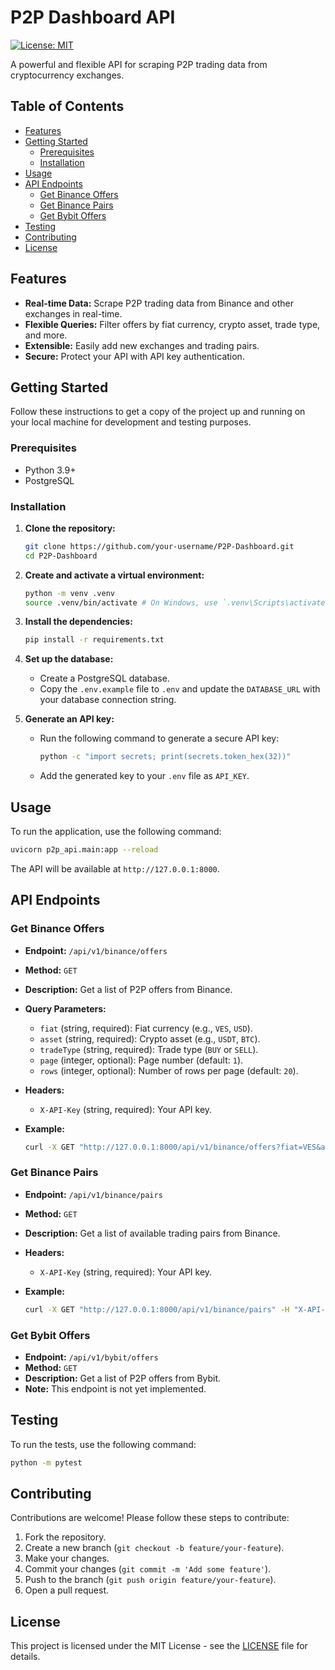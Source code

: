 # P2P Dashboard API

[![License: MIT](https://img.shields.io/badge/License-MIT-yellow.svg)](https://opensource.org/licenses/MIT)

A powerful and flexible API for scraping P2P trading data from cryptocurrency exchanges.

## Table of Contents

- [Features](#features)
- [Getting Started](#getting-started)
  - [Prerequisites](#prerequisites)
  - [Installation](#installation)
- [Usage](#usage)
- [API Endpoints](#api-endpoints)
  - [Get Binance Offers](#get-binance-offers)
  - [Get Binance Pairs](#get-binance-pairs)
  - [Get Bybit Offers](#get-bybit-offers)
- [Testing](#testing)
- [Contributing](#contributing)
- [License](#license)

## Features

- **Real-time Data:** Scrape P2P trading data from Binance and other exchanges in real-time.
- **Flexible Queries:** Filter offers by fiat currency, crypto asset, trade type, and more.
- **Extensible:** Easily add new exchanges and trading pairs.
- **Secure:** Protect your API with API key authentication.

## Getting Started

Follow these instructions to get a copy of the project up and running on your local machine for development and testing purposes.

### Prerequisites

- Python 3.9+
- PostgreSQL

### Installation

1. **Clone the repository:**

   ```bash
   git clone https://github.com/your-username/P2P-Dashboard.git
   cd P2P-Dashboard
   ```

2. **Create and activate a virtual environment:**

   ```bash
   python -m venv .venv
   source .venv/bin/activate # On Windows, use `.venv\Scripts\activate`
   ```

3. **Install the dependencies:**

   ```bash
   pip install -r requirements.txt
   ```

4. **Set up the database:**

   - Create a PostgreSQL database.
   - Copy the `.env.example` file to `.env` and update the `DATABASE_URL` with your database connection string.

5. **Generate an API key:**

   - Run the following command to generate a secure API key:

     ```bash
     python -c "import secrets; print(secrets.token_hex(32))"
     ```

   - Add the generated key to your `.env` file as `API_KEY`.

## Usage

To run the application, use the following command:

```bash
uvicorn p2p_api.main:app --reload
```

The API will be available at `http://127.0.0.1:8000`.

## API Endpoints

### Get Binance Offers

- **Endpoint:** `/api/v1/binance/offers`
- **Method:** `GET`
- **Description:** Get a list of P2P offers from Binance.
- **Query Parameters:**
  - `fiat` (string, required): Fiat currency (e.g., `VES`, `USD`).
  - `asset` (string, required): Crypto asset (e.g., `USDT`, `BTC`).
  - `tradeType` (string, required): Trade type (`BUY` or `SELL`).
  - `page` (integer, optional): Page number (default: `1`).
  - `rows` (integer, optional): Number of rows per page (default: `20`).
- **Headers:**
  - `X-API-Key` (string, required): Your API key.
- **Example:**

  ```bash
  curl -X GET "http://127.0.0.1:8000/api/v1/binance/offers?fiat=VES&asset=USDT&tradeType=BUY" -H "X-API-Key: your-api-key"
  ```

### Get Binance Pairs

- **Endpoint:** `/api/v1/binance/pairs`
- **Method:** `GET`
- **Description:** Get a list of available trading pairs from Binance.
- **Headers:**
  - `X-API-Key` (string, required): Your API key.
- **Example:**

  ```bash
  curl -X GET "http://127.0.0.1:8000/api/v1/binance/pairs" -H "X-API-Key: your-api-key"
  ```

### Get Bybit Offers

- **Endpoint:** `/api/v1/bybit/offers`
- **Method:** `GET`
- **Description:** Get a list of P2P offers from Bybit.
- **Note:** This endpoint is not yet implemented.

## Testing

To run the tests, use the following command:

```bash
python -m pytest
```

## Contributing

Contributions are welcome! Please follow these steps to contribute:

1. Fork the repository.
2. Create a new branch (`git checkout -b feature/your-feature`).
3. Make your changes.
4. Commit your changes (`git commit -m 'Add some feature'`).
5. Push to the branch (`git push origin feature/your-feature`).
6. Open a pull request.

## License

This project is licensed under the MIT License - see the [LICENSE](LICENSE) file for details.
